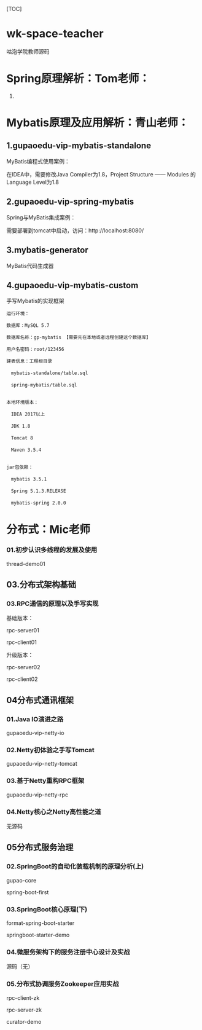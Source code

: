 [TOC]

# wk-space-teacher

咕泡学院教师源码

# Spring原理解析：Tom老师：

1.





# Mybatis原理及应用解析：青山老师：

## 1.gupaoedu-vip-mybatis-standalone

MyBatis编程式使用案例：

在IDEA中，需要修改Java Compiler为1.8，Project Structure —— Modules 的Language Level为1.8

## 2.gupaoedu-vip-spring-mybatis

Spring与MyBatis集成案例：

需要部署到tomcat中启动，访问：http://localhost:8080/

## 3.mybatis-generator

 MyBatis代码生成器

## 4.gupaoedu-vip-mybatis-custom

手写Mybatis的实现框架



```
运行环境：

数据库：MySQL 5.7

数据库名称：gp-mybatis 【需要先在本地或者远程创建这个数据库】

用户名密码：root/123456

建表信息：工程根目录 

　mybatis-standalone/table.sql

　spring-mybatis/table.sql


本地环境版本：

　IDEA 2017以上

　JDK 1.8

　Tomcat 8

　Maven 3.5.4


jar包依赖：

　mybatis 3.5.1

　Spring 5.1.3.RELEASE

　mybatis-spring 2.0.0
```

# 分布式：Mic老师
### 01.初步认识多线程的发展及使用
thread-demo01

## 03.分布式架构基础

### 03.RPC通信的原理以及手写实现

基础版本：

rpc-server01

rpc-client01

升级版本：

rpc-server02

rpc-client02

## 04分布式通讯框架

### 01.Java IO演进之路

gupaoedu-vip-netty-io

### 02.Netty初体验之手写Tomcat

gupaoedu-vip-netty-tomcat

### 03.基于Netty重构RPC框架

gupaoedu-vip-netty-rpc

### 04.Netty核心之Netty高性能之道

无源码

## 05分布式服务治理

### 02.SpringBoot的自动化装载机制的原理分析(上)

gupao-core

spring-boot-first

### 03.SpringBoot核心原理(下)

format-spring-boot-starter

springboot-starter-demo

### 04.微服务架构下的服务注册中心设计及实战

源码（无）

### 05.分布式协调服务Zookeeper应用实战

rpc-client-zk

rpc-server-zk

curator-demo
















